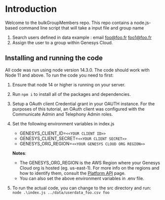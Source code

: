 # Introduction

Welcome to the bulkGroupMembers repo. This repo contains a node.js-based command line script that will take a input file and group name

1. Search users defined in data
    example :
        email
        foo@foo.fr
        foo1@foo.fr
2. Assign the user to a group within Genesys Cloud.

## Installing and running the code

All code was run using node version 14.3.0. The code should work with Node 11 and above. To run the code you need to first:

1. Ensure that node 14 or higher is running on your server.
2. Run `npm i` to install all of the packages and dependencies.
3. Setup a OAuth client Credential grant in your OAUTH instance. For the purposes of this tutorial, an OAuth client was configured with the Communicate Admin and Telephony Admin roles.

4. Set the following environment variables in index.js

   - GENESYS_CLIENT_ID=`<<YOUR CLIENT ID>>`
   - GENESYS_CLIENT_SECRET=`<<YOUR CLIENT SECRET>>`
   - GENESYS_ORG_REGION=`<<YOUR GENESYS CLOUD ORG REGION>>`

   **Notes**:
   - The GENESYS_ORG_REGION is the AWS Region where your Genesys Cloud org is hosted (eg. us-east-1). For more info on the regions and how to identify them, consult the [Platform API](https://developer.mypurecloud.com/api/rest/#authentication) page.
   - You can also set the above environment variables in .env file.


5. To run the actual code, you can change to the src directory and run: `node .\index.js ../data/userdata_foo.csv foo`

